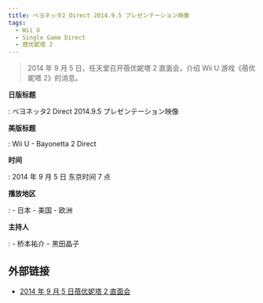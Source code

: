 ```yaml
---
title: ベヨネッタ2 Direct 2014.9.5 プレゼンテーション映像
tags:
  - Wii U
  - Single Game Direct
  - 蓓优妮塔 2
---
```


> 2014 年 9 月 5 日，任天堂召开蓓优妮塔 2 直面会，介绍 Wii U 游戏《蓓优妮塔 2》的消息。

**日版标题**

:   ベヨネッタ2 Direct 2014.9.5 プレゼンテーション映像

**美版标题**

:   Wii U - Bayonetta 2 Direct

**时间**

:   2014 年 9 月 5 日 东京时间 7 点

**播放地区**

:   - 日本
	- 美国
	- 欧洲

**主持人**

:   - 桥本祐介
	- 黑田晶子

## 外部链接

- [2014 年 9 月 5 日蓓优妮塔 2 直面会](https://www.bilibili.com/video/BV1SK4y1x7y5/)

